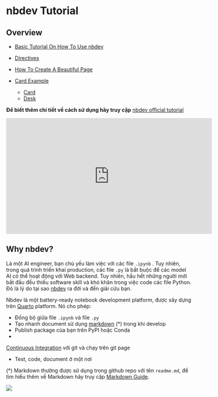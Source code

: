 nbdev Tutorial
================

<!-- WARNING: THIS FILE WAS AUTOGENERATED! DO NOT EDIT! -->

## Overview

- <a class="link-hover" href="03_how_to_use_nbdev.ipynb">Basic Tutorial
  On How To Use nbdev</a>

- <a class="link-hover" href="04_directives.ipynb">Directives</a>

- <a class="link-hover" href="06_beautiful_page.ipynb">How To Create A
  Beautiful Page</a>

- <a class="link-hover" href="00_card_overview.ipynb">Card Example</a>

  - <a class="link-hover" href="01_card.ipynb">Card</a>
  - <a class="link-hover" href="02_desk.ipynb">Desk</a>

  

**Để biết thêm chi tiết về cách sử dụng hãy truy cập**
<a class="link" href="https://nbdev.fast.ai/">nbdev official
tutorial</a>

<iframe width="560" height="315" src="https://www.youtube.com/embed/l7zS8Ld4_iA" title="YouTube video player" frameborder="0" allow="accelerometer; autoplay; clipboard-write; encrypted-media; gyroscope; picture-in-picture; web-share" allowfullscreen>
</iframe>

## Why nbdev?

Là một AI engineer, bạn chủ yếu làm việc với các file `.ipynb` . Tuy
nhiên, trong quá trình triển khai production, các file `.py` là bắt buộc
để các model AI có thể hoạt động với Web backend. Tuy nhiên, hầu hết
những người mới bắt đầu đều thiếu software skill và khó khăn trong việc
code các file Python. Đó là lý do tại sao
<a class="link" href="https://nbdev.fast.ai">nbdev</a> ra đời và đến
giải cứu bạn.

Nbdev là một battery-ready notebook development platform, được xây dựng
trên <a class="link" href="https://quarto.org">Quarto</a> platform. Nó
cho phép:  
- Đồng bộ giữa file `.ipynb` và file `.py`  
- Tạo nhanh document sử dụng
<a class="link" href="https://www.markdownguide.org">markdown</a> (\*)
trong khi develop  
- Publish package của bạn trên PyPI hoặc Conda  
-
<a class="link" href="https://www.youtube.com/watch?v=8aV5AxJrHDg&list=PLZMWkkQEwOPmGolqJPsAm_4fcBDDc2to_">Continuous
Integration</a> với git và chạy trên git page  
- Test, code, document ở một nơi

(\*) Markdown thường được sử dụng trong github repo với tên `readme.md`,
để tìm hiểu thêm về Markdown hãy truy cập
<a class="link" href="https://www.markdownguide.org/">Markdown
Guide</a>.

![](https://github.blog/wp-content/uploads/2020/11/nbdev_logo11.png?fit=1200%2C630)
